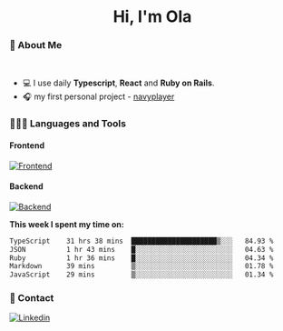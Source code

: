 <h1 align="center">Hi, I'm Ola</h1>

### 💅 About Me

<br/>

- 💻 I use daily **Typescript**, **React** and **Ruby on Rails**.
- 🎧 my first personal project - [navyplayer](https://navyplayer.netlify.app/)

### 👩🏻‍💻 Languages and Tools

#### Frontend

[![Frontend](https://skillicons.dev/icons?i=react,nextjs,ts,js,html,css,scss,tailwind)](https://skillicons.dev)

#### Backend
[![Backend](https://skillicons.dev/icons?i=nodejs,express,nestjs,rails,graphql)](https://skillicons.dev)

**This week I spent my time on:**

<!--START_SECTION:waka-->

```txt
TypeScript    31 hrs 38 mins  █████████████████████▒░░░   84.93 %
JSON          1 hr 43 mins    █░░░░░░░░░░░░░░░░░░░░░░░░   04.63 %
Ruby          1 hr 36 mins    █░░░░░░░░░░░░░░░░░░░░░░░░   04.34 %
Markdown      39 mins         ▒░░░░░░░░░░░░░░░░░░░░░░░░   01.78 %
JavaScript    29 mins         ▒░░░░░░░░░░░░░░░░░░░░░░░░   01.34 %
```

<!--END_SECTION:waka-->

### 📨 Contact
  
[![Linkedin](https://skillicons.dev/icons?i=linkedin)](https://linkedin.com/in/aleksandra-kamińska)
